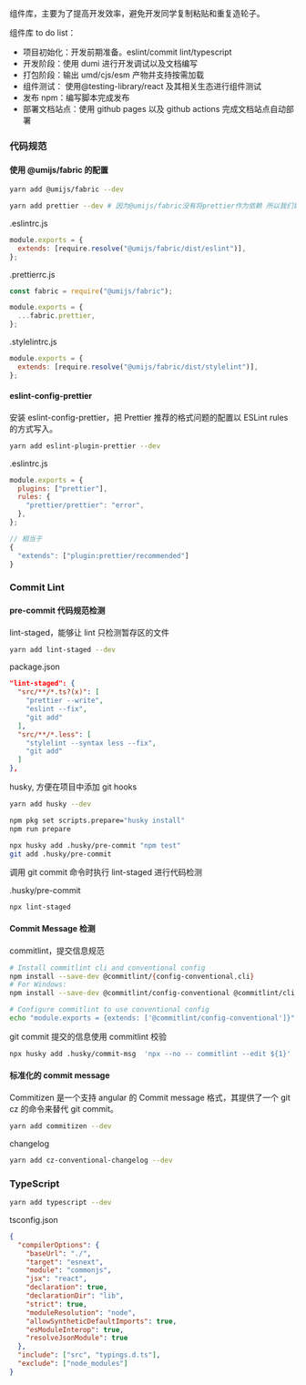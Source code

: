 组件库，主要为了提高开发效率，避免开发同学复制粘贴和重复造轮子。

组件库 to do list：

- 项目初始化：开发前期准备。eslint/commit lint/typescript
- 开发阶段：使用 dumi 进行开发调试以及文档编写
- 打包阶段：输出 umd/cjs/esm 产物并支持按需加载
- 组件测试： 使用@testing-library/react 及其相关生态进行组件测试
- 发布 npm：编写脚本完成发布
- 部署文档站点：使用 github pages 以及 github actions 完成文档站点自动部署

### 代码规范

#### 使用 @umijs/fabric 的配置

```zsh
yarn add @umijs/fabric --dev

yarn add prettier --dev # 因为@umijs/fabric没有将prettier作为依赖 所以我们需要手动安装
```

.eslintrc.js

```js
module.exports = {
  extends: [require.resolve("@umijs/fabric/dist/eslint")],
};
```

.prettierrc.js

```js
const fabric = require("@umijs/fabric");

module.exports = {
  ...fabric.prettier,
};
```

.stylelintrc.js

```js
module.exports = {
  extends: [require.resolve("@umijs/fabric/dist/stylelint")],
};
```

#### eslint-config-prettier

安装 eslint-config-prettier，把 Prettier 推荐的格式问题的配置以 ESLint rules 的方式写入。

```zsh
yarn add eslint-plugin-prettier --dev
```

.eslintrc.js

```js
module.exports = {
  plugins: ["prettier"],
  rules: {
    "prettier/prettier": "error",
  },
};

// 相当于
{
  "extends": ["plugin:prettier/recommended"]
}
```

### Commit Lint

#### pre-commit 代码规范检测

lint-staged，能够让 lint 只检测暂存区的文件

```zsh
yarn add lint-staged --dev
```

package.json

```json
"lint-staged": {
  "src/**/*.ts?(x)": [
    "prettier --write",
    "eslint --fix",
    "git add"
  ],
  "src/**/*.less": [
    "stylelint --syntax less --fix",
    "git add"
  ]
},
```

husky, 方便在项目中添加 git hooks

```zsh
yarn add husky --dev
```

```zsh
npm pkg set scripts.prepare="husky install"
npm run prepare
```

```zsh
npx husky add .husky/pre-commit "npm test"
git add .husky/pre-commit
```

调用 git commit 命令时执行 lint-staged 进行代码检测

.husky/pre-commit

```
npx lint-staged
```

#### Commit Message 检测

commitlint，提交信息规范

```zsh
# Install commitlint cli and conventional config
npm install --save-dev @commitlint/{config-conventional,cli}
# For Windows:
npm install --save-dev @commitlint/config-conventional @commitlint/cli

# Configure commitlint to use conventional config
echo "module.exports = {extends: ['@commitlint/config-conventional']}" > commitlint.config.js
```

git commit 提交的信息使用 commitlint 校验

```zsh
npx husky add .husky/commit-msg  'npx --no -- commitlint --edit ${1}'
```

#### 标准化的 commit message

Commitizen 是一个支持 angular 的 Commit message 格式，其提供了一个 git cz 的命令来替代 git commit。

```zsh
yarn add commitizen --dev
```

changelog

```zsh
yarn add cz-conventional-changelog --dev
```

### TypeScript

```zsh
yarn add typescript --dev
```

tsconfig.json

```json
{
  "compilerOptions": {
    "baseUrl": "./",
    "target": "esnext",
    "module": "commonjs",
    "jsx": "react",
    "declaration": true,
    "declarationDir": "lib",
    "strict": true,
    "moduleResolution": "node",
    "allowSyntheticDefaultImports": true,
    "esModuleInterop": true,
    "resolveJsonModule": true
  },
  "include": ["src", "typings.d.ts"],
  "exclude": ["node_modules"]
}
```
